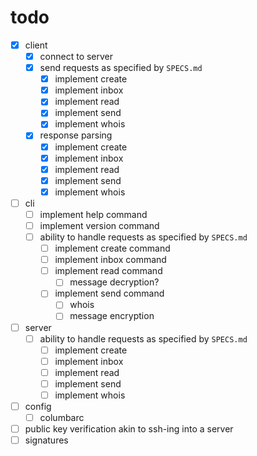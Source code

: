 # todo

- [x] client
    - [x] connect to server
    - [x] send requests as specified by `SPECS.md`
        - [x] implement create
        - [x] implement inbox
        - [x] implement read
        - [x] implement send
        - [x] implement whois
    - [x] response parsing
        - [x] implement create
        - [x] implement inbox
        - [x] implement read
        - [x] implement send
        - [x] implement whois
- [ ] cli
    - [ ] implement help command
    - [ ] implement version command
    - [ ] ability to handle requests as specified by `SPECS.md`
        - [ ] implement create command
        - [ ] implement inbox command
        - [ ] implement read command
            - [ ] message decryption?
        - [ ] implement send command
             - [ ] whois
             - [ ] message encryption
- [ ] server
    - [ ] ability to handle requests as specified by `SPECS.md`
        - [ ] implement create
        - [ ] implement inbox
        - [ ] implement read
        - [ ] implement send
        - [ ] implement whois
- [ ] config
    - [ ] columbarc
- [ ] public key verification akin to ssh-ing into a server
- [ ] signatures
